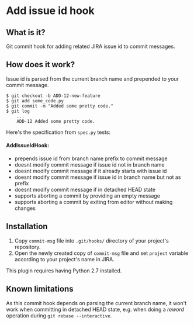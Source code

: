 # Add issue id hook

## What is it?
Git commit hook for adding related JIRA issue id to commit messages. 

## How does it work?
Issue id is parsed from the current branch name and prepended to your commit message.


    $ git checkout -b ADD-12-new-feature
    $ git add some_code.py
    $ git commit -m "Added some pretty code."
    $ git log
        ...
        ADD-12 Added some pretty code.

Here's the specification from ``spec.py`` tests:

#### AddIssueIdHook:
 - prepends issue id from branch name prefix to commit message
 - doesnt modify commit message if issue id not in branch name
 - doesnt modify commit message if it already starts with issue id
 - doesnt modify commit message if issue id in branch name but not as prefix
 - doesnt modify commit message if in detached HEAD state
 - supports aborting a commit by providing an empty message
 - supports aborting a commit by exiting from editor without making changes

## Installation
1. Copy ``commit-msg`` file into ``.git/hooks/`` directory of your project's repository.
1. Open the newly created copy of ``commit-msg`` file and set ``project`` variable according to your project's name in JIRA.

This plugin requires having Python 2.7 installed.

## Known limitations
As this commit hook depends on parsing the current branch name, it won't work when committing in detached HEAD state, e.g. when doing a *reword* operation during ``git rebase --interactive``.
